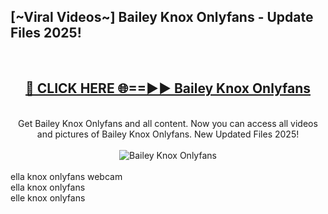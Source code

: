 <h2>[~Viral Videos~] Bailey Knox Onlyfans - Update Files 2025!</h2>
<br>
<div align="center">
<h2><a href="https://betterlinks.top/A2PfLJ" rel="nofollow">🔴 CLICK HERE 🌐==►► Bailey Knox Onlyfans</a></h2>
<br>
Get Bailey Knox Onlyfans and all content. Now you can access all videos and pictures of Bailey Knox Onlyfans. New Updated Files 2025!
<br>
<br>
<a href="https://betterlinks.top/A2PfLJ" rel="nofollow" data-target="animated-image.originalLink"><img src="https://i.ibb.co.com/WyWwxjT/player-gif2.gif" alt="Bailey Knox Onlyfans" style="max-width: 100%; display: inline-block;" data-target="animated-image.originalImage"></a>
</div>
<br>
ella knox onlyfans webcam<br>
ella knox onlyfans<br>
elle knox onlyfans